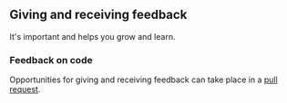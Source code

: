 ## Giving and receiving feedback

It's important and helps you grow and learn.

### Feedback on code

Opportunities for giving and receiving feedback can take place in a [pull request](https://github.com/alphagov/styleguides/blob/master/pull-requests.md).
